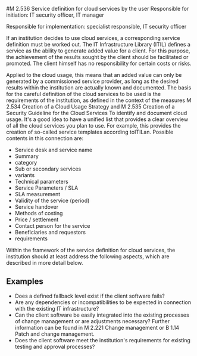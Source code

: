 #M 2.536 Service definition for cloud services by the user
Responsible for initiation: IT security officer, IT manager

Responsible for implementation: specialist responsible, IT security officer

If an institution decides to use cloud services, a corresponding service definition must be worked out. The IT Infrastructure Library (ITIL) defines a service as the ability to generate added value for a client. For this purpose, the achievement of the results sought by the client should be facilitated or promoted. The client himself has no responsibility for certain costs or risks.

Applied to the cloud usage, this means that an added value can only be generated by a commissioned service provider, as long as the desired results within the institution are actually known and documented. The basis for the careful definition of the cloud services to be used is the requirements of the institution, as defined in the context of the measures M 2.534 Creation of a Cloud Usage Strategy and M 2.535 Creation of a Security Guideline for the Cloud Services To identify and document cloud usage. It's a good idea to have a unified list that provides a clear overview of all the cloud services you plan to use. For example, this provides the creation of so-called service templates according toITILan. Possible contents in this connection are:

* Service desk and service name
* Summary
* category
* Sub or secondary services
* variants
* Technical parameters
* Service Parameters / SLA
* SLA measurement
* Validity of the service (period)
* Service handover
* Methods of costing
* Price / settlement
* Contact person for the service
* Beneficiaries and requestors
* requirements


Within the framework of the service definition for cloud services, the institution should at least address the following aspects, which are described in more detail below.



## Examples 
* Does a defined fallback level exist if the client software fails?
* Are any dependencies or incompatibilities to be expected in connection with the existing IT infrastructure?
* Can the client software be easily integrated into the existing processes of change management or are adjustments necessary? Further information can be found in M 2.221 Change management or B 1.14 Patch and change management.
* Does the client software meet the institution's requirements for existing testing and approval processes?




